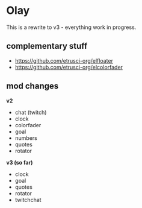 # Olay

This is a rewrite to v3 - everything work in progress.




## complementary stuff

- <https://github.com/etrusci-org/elfloater>
- <https://github.com/etrusci-org/elcolorfader>




## mod changes

**v2**  
- chat (twitch)
- clock
- colorfader
- goal
- numbers
- quotes
- rotator

**v3 (so far)**  
- clock
- goal
- quotes
- rotator
- twitchchat
